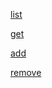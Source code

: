 [list](https://ibb.co/8KN7qFD)

[get](https://ibb.co/JKcG1ZP)

[add](https://ibb.co/L8ckdx5)

[remove](https://ibb.co/vs47VRr)

